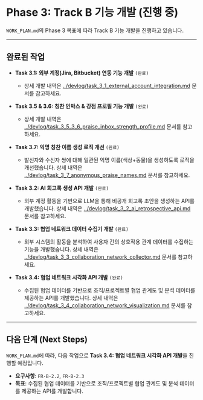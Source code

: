 # Phase 3: Track B 기능 개발 (진행 중)

`WORK_PLAN.md`의 Phase 3 목표에 따라 Track B 기능 개발을 진행하고 있습니다.

---

## 완료된 작업

- **Task 3.1: 외부 계정(Jira, Bitbucket) 연동 기능 개발** `(완료)`
  - 상세 개발 내역은 [../devlog/task_3_1_external_account_integration.md](../devlog/task_3_1_external_account_integration.md) 문서를 참고하세요.

- **Task 3.5 & 3.6: 칭찬 인박스 & 강점 프로필 기능 개발** `(완료)`
  - 상세 개발 내역은 [../devlog/task_3_5_3_6_praise_inbox_strength_profile.md](../devlog/task_3_5_3_6_praise_inbox_strength_profile.md) 문서를 참고하세요.

- **Task 3.7: 익명 칭찬 이름 생성 로직 개선** `(완료)`
  - 발신자와 수신자 쌍에 대해 일관된 익명 이름(색상+동물)을 생성하도록 로직을 개선했습니다. 상세 내역은 [../devlog/task_3_7_anonymous_praise_names.md](../devlog/task_3_7_anonymous_praise_names.md) 문서를 참고하세요.

- **Task 3.2: AI 회고록 생성 API 개발** `(완료)`
  - 외부 계정 활동을 기반으로 LLM을 통해 비공개 회고록 초안을 생성하는 API를 개발했습니다. 상세 내역은 [../devlog/task_3_2_ai_retrospective_api.md](../devlog/task_3_2_ai_retrospective_api.md) 문서를 참고하세요.

- **Task 3.3: 협업 네트워크 데이터 수집기 개발** `(완료)`
  - 외부 시스템의 활동을 분석하여 사용자 간의 상호작용 관계 데이터를 수집하는 기능을 개발했습니다. 상세 내역은 [../devlog/task_3_3_collaboration_network_collector.md](../devlog/task_3_3_collaboration_network_collector.md) 문서를 참고하세요.

- **Task 3.4: 협업 네트워크 시각화 API 개발** `(완료)`
  - 수집된 협업 데이터를 기반으로 조직/프로젝트별 협업 관계도 및 분석 데이터를 제공하는 API를 개발했습니다. 상세 내역은 [../devlog/task_3_4_collaboration_network_visualization.md](../devlog/task_3_4_collaboration_network_visualization.md) 문서를 참고하세요.

---

## 다음 단계 (Next Steps)

`WORK_PLAN.md`에 따라, 다음 작업으로 **Task 3.4: 협업 네트워크 시각화 API 개발**을 진행할 예정입니다.

- **요구사항**: `FR-B-2.2`, `FR-B-2.3`
- **목표**: 수집된 협업 데이터를 기반으로 조직/프로젝트별 협업 관계도 및 분석 데이터를 제공하는 API를 개발합니다.